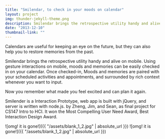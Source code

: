 ```yaml
---
title: "Smilendar, to check in your moods on calendar"
layout: project
img: thunder-jekyll-theme.png
description: Smilendar brings the retrospective utility handy and alive. Moods and memories can be easily checked in on your mobile calendar. 
date: "2013-12-10"
thumbnail-link: ""
---
```


Calendars are useful for keeping an eye on the future, but they can also help you to restore memories from the past.

Smilendar brings the retrospective utility handy and alive on mobile.  Using gesture interactions on mobile, moods and memories can be easily checked in on your calendar.  Once checked-in, Moods and memories are paired with your scheduled activities and appointments,  and surrounded by rich context whenever you want to input. 

Now you remember what made you feel excited and can plan it again.

Smilender is a Interaction Prototype, web app is built with jQuery, and server is written with node.js. by Zheng, Jim, and Sean, as final project for CS147 Intro to HCI. It won the Most Compelling User Need Award, Best Interaction Design Award. 

![omg! it is gone!]({{ "/assets/blank_1_2.jpg" | absolute_url }})
![omg! it is gone!]({{ "/assets/blank_1_2.jpg" | absolute_url }})

